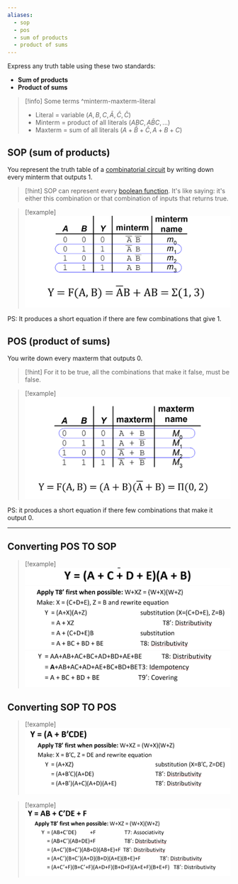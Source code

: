 ```yaml
---
aliases:
  - sop
  - pos
  - sum of products
  - product of sums
---
```

Express any truth table using these two standards:
- **Sum of products**
- **Product of sums**

> [!info] Some terms ^minterm-maxterm-literal
> - Literal = variable ($A, B, C, \bar{A}, \bar{C}, \bar{C}$)
> - Minterm = product of all literals ($ABC, A\bar{B}C, ...$)
> - Maxterm = sum of all literals ($A+\bar{B}+\bar{C}, A+B+C$)


## SOP (sum of products)

You represent the truth table of a [combinatorial circuit](3.%20Combinational%20circuits.md) by writing down every minterm that outputs 1.

> [!hint]
> SOP can represent every [boolean function](5-6.%20Boolean%20Algebra.md).
> It's like saying: it's either this combination or that combination of inputs that returns true.

> [!example]
> ![](../z_images/Pasted%20image%2020241215120628.png)


PS: It produces a short equation if there are few combinations that give 1.

## POS (product of sums)

You write down every maxterm that outputs 0.

> [!hint]
> For it to be true, all the combinations that make it false, must be false.

> [!example]
> ![](../z_images/Pasted%20image%2020241215121810.png)


PS: it produces a short equation if there few combinations that make it output 0.

---

## Converting POS TO SOP

> [!example]
> ![](../z_images/Pasted%20image%2020241217123357.png)![](../z_images/Pasted%20image%2020241217123336.png)![](../z_images/Pasted%20image%2020241217123411.png)


## Converting SOP TO POS

> [!example]
> ![](../z_images/Pasted%20image%2020241217123511.png)

> [!example]
> ![](../z_images/Pasted%20image%2020241217123553.png)
